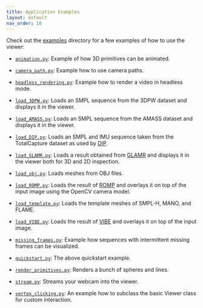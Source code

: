 ```yaml
---
title: Application Examples
layout: default
nav_order: 10
---
```



Check out the [examples](https://github.com/eth-ait/aitviewer/blob/main/examples/) directory for a few examples of how to use the viewer:
 * [`animation.py`](https://github.com/eth-ait/aitviewer/blob/main/examples/animation.py): Example of how 3D primitives can be animated.

 * [`camera_path.py`](https://github.com/eth-ait/aitviewer/blob/main/examples/camera_path.py): Example how to use camera paths.

 * [`headless_rendering.py`](https://github.com/eth-ait/aitviewer/blob/main/examples/headless_rendering.py): Example how to render a video in headless mode.

 * [`load_3DPW.py`](https://github.com/eth-ait/aitviewer/blob/main/examples/load_3DPW.py): Loads an SMPL sequence from the 3DPW dataset and displays it in the viewer.

 * [`load_AMASS.py`](https://github.com/eth-ait/aitviewer/blob/main/examples/load_AMASS.py): Loads an SMPL sequence from the AMASS dataset and displays it in the viewer.

 * [`load_DIP.py`](https://github.com/eth-ait/aitviewer/blob/main/examples/load_DIP.py): Loads an SMPL and IMU sequence taken from the TotalCapture dataset as used by [DIP](https://github.com/eth-ait/dip18).

 * [`load_GLAMR.py`](https://github.com/eth-ait/aitviewer/blob/main/examples/load_GLAMR.py): Loads a result obtained from [GLAMR](https://github.com/NVlabs/GLAMR) and displays it in the viewer both for 3D and 2D inspection.

 * [`load_obj.py`](https://github.com/eth-ait/aitviewer/blob/main/examples/load_obj.py): Loads meshes from OBJ files.

 * [`load_ROMP.py`](https://github.com/eth-ait/aitviewer/blob/main/examples/load_ROMP.py): Loads the result of [ROMP](https://github.com/Arthur151/ROMP) and overlays it on top of the input image using the OpenCV camera model.

 * [`load_template.py`](https://github.com/eth-ait/aitviewer/blob/main/examples/load_template.py): Loads the template meshes of SMPL-H, MANO, and FLAME.

 * [`load_VIBE.py`](https://github.com/eth-ait/aitviewer/blob/main/examples/load_VIBE.py): Loads the result of [VIBE](https://github.com/mkocabas/VIBE) and overlays it on top of the input image.

 * [`missing_frames.py`](https://github.com/eth-ait/aitviewer/blob/main/examples/missing_frames.py): Example how sequences with intermittent missing frames can be visualized.

 * [`quickstart.py`](https://github.com/eth-ait/aitviewer/blob/main/examples/quickstart.py): The above quickstart example.

 * [`render_primitives.py`](https://github.com/eth-ait/aitviewer/blob/main/examples/render_primitives.py): Renders a bunch of spheres and lines.

 * [`stream.py`](https://github.com/eth-ait/aitviewer/blob/main/examples/stream.py): Streams your webcam into the viewer.

 * [`vertex_clicking.py`](https://github.com/eth-ait/aitviewer/blob/main/examples/vertex_clicking.py): An example how to subclass the basic Viewer class for custom interaction.
